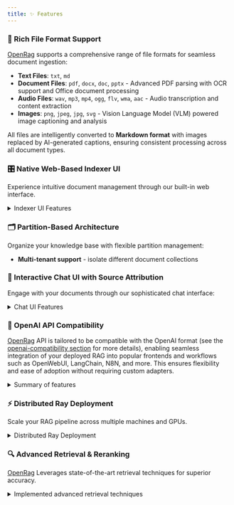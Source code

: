 ```yaml
---
title: ✨ Features
---
```


### 📁 Rich File Format Support
[OpenRag](https://open-rag.ai/) supports a comprehensive range of file formats for seamless document ingestion:

* **Text Files**: `txt`, `md`
* **Document Files**: `pdf`, `docx`, `doc`, `pptx` - Advanced PDF parsing with OCR support and Office document processing
* **Audio Files**: `wav`, `mp3`, `mp4`, `ogg`, `flv`, `wma`, `aac` - Audio transcription and content extraction
* **Images**: `png`, `jpeg`, `jpg`, `svg` - Vision Language Model (VLM) powered image captioning and analysis

All files are intelligently converted to **Markdown format** with images replaced by AI-generated captions, ensuring consistent processing across all document types.

### 🎛️ Native Web-Based Indexer UI
Experience intuitive document management through our built-in web interface.

<details>

<summary>Indexer UI Features</summary>

* **Drag-and-drop file upload** with batch processing capabilities
* **Real-time indexing progress** monitoring and status updates
* **Admin Dashboard** to monitor RAG components (Indexer, VectorDB, TaskStateManager, etc)
* **Partition management** - organize documents into logical collections
* **Visual document preview** and metadata inspection
* **Search and filtering** capabilities for indexed content

</details>

### 🗂️ Partition-Based Architecture
Organize your knowledge base with flexible partition management:
* **Multi-tenant support** - isolate different document collections

### 💬 Interactive Chat UI with Source Attribution
Engage with your documents through our sophisticated chat interface:

<details>

<summary>Chat UI Features</summary>

* **Chainlit-powered UI** - modern, responsive chat experience
* **Source transparency** - every response includes relevant document references
</details>


### 🔌 OpenAI API Compatibility
[OpenRag](https://open-rag.ai/) API is tailored to be compatible with the OpenAI format (see the [openai-compatibility section](/documentation/api/#-openai-compatible-chat) for more details), enabling seamless integration of your deployed RAG into popular frontends and workflows such as OpenWebUI, LangChain, N8N, and more. This ensures flexibility and ease of adoption without requiring custom adapters.

<details>

<summary>Summary of features</summary>

* **Drop-in replacement** for OpenAI API endpoints
* **Compatible with popular frontends** like OpenWebUI, LangChain, N8N, and more
* **Authentication support** - secure your API with token-based auth

</details>


### ⚡ Distributed Ray Deployment
Scale your RAG pipeline across multiple machines and GPUs.
<details>

<summary>Distributed Ray Deployment</summary>

* **Horizontal scaling** - distribute processing across worker nodes
* **GPU acceleration** - optimize inference across available hardware
* **Resource management** - intelligent allocation of compute resources
* **Monitoring dashboard** - real-time cluster health and performance metrics

See the section on [distributed deployment in a ray cluster](#5-distributed-deployment-in-a-ray-cluster) for more details

</details>

### 🔍 Advanced Retrieval & Reranking
[OpenRag](https://open-rag.ai/) Leverages state-of-the-art retrieval techniques for superior accuracy.

<details>

<summary>Implemented advanced retrieval techniques</summary>

* **Hybrid search** - combines semantic similarity with **`BM25` keyword** matching
* **Contextual retrieval** - Anthropic's technique for enhanced chunk relevance
* **Multilingual reranking** - using `Alibaba-NLP/gte-multilingual-reranker-base`

</details>